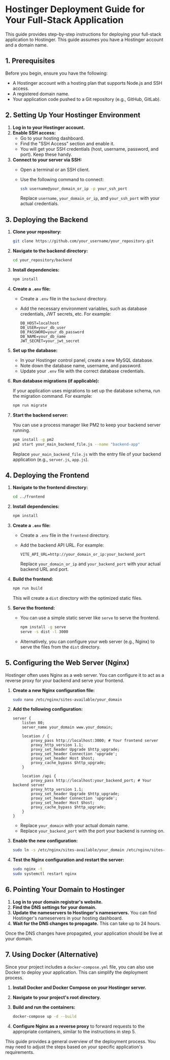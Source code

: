 # Hostinger Deployment Guide for Your Full-Stack Application

This guide provides step-by-step instructions for deploying your full-stack application to Hostinger. This guide assumes you have a Hostinger account and a domain name.

## 1. Prerequisites

Before you begin, ensure you have the following:

- A Hostinger account with a hosting plan that supports Node.js and SSH access.
- A registered domain name.
- Your application code pushed to a Git repository (e.g., GitHub, GitLab).

## 2. Setting Up Your Hostinger Environment

1.  **Log in to your Hostinger account.**
2.  **Enable SSH access:**
    - Go to your hosting dashboard.
    - Find the "SSH Access" section and enable it.
    - You will get your SSH credentials (host, username, password, and port). Keep these handy.
3.  **Connect to your server via SSH:**
    - Open a terminal or an SSH client.
    - Use the following command to connect:

      ```bash
      ssh username@your_domain_or_ip -p your_ssh_port
      ```

      Replace `username`, `your_domain_or_ip`, and `your_ssh_port` with your actual credentials.

## 3. Deploying the Backend

1.  **Clone your repository:**

    ```bash
    git clone https://github.com/your_username/your_repository.git
    ```

2.  **Navigate to the backend directory:**

    ```bash
    cd your_repository/backend
    ```

3.  **Install dependencies:**

    ```bash
    npm install
    ```

4.  **Create a `.env` file:**

    - Create a `.env` file in the `backend` directory.
    - Add the necessary environment variables, such as database credentials, JWT secrets, etc. For example:

      ```
      DB_HOST=localhost
      DB_USER=your_db_user
      DB_PASSWORD=your_db_password
      DB_NAME=your_db_name
      JWT_SECRET=your_jwt_secret
      ```

5.  **Set up the database:**

    - In your Hostinger control panel, create a new MySQL database.
    - Note down the database name, username, and password.
    - Update your `.env` file with the correct database credentials.

6.  **Run database migrations (if applicable):**

    If your application uses migrations to set up the database schema, run the migration command. For example:

    ```bash
    npm run migrate
    ```

7.  **Start the backend server:**

    You can use a process manager like PM2 to keep your backend server running.

    ```bash
    npm install -g pm2
    pm2 start your_main_backend_file.js --name "backend-app"
    ```

    Replace `your_main_backend_file.js` with the entry file of your backend application (e.g., `server.js`, `app.js`).

## 4. Deploying the Frontend

1.  **Navigate to the frontend directory:**

    ```bash
    cd ../frontend
    ```

2.  **Install dependencies:**

    ```bash
    npm install
    ```

3.  **Create a `.env` file:**

    - Create a `.env` file in the `frontend` directory.
    - Add the backend API URL. For example:

      ```
      VITE_API_URL=http://your_domain_or_ip:your_backend_port
      ```

      Replace `your_domain_or_ip` and `your_backend_port` with your actual backend URL and port.

4.  **Build the frontend:**

    ```bash
    npm run build
    ```

    This will create a `dist` directory with the optimized static files.

5.  **Serve the frontend:**

    - You can use a simple static server like `serve` to serve the frontend.

      ```bash
      npm install -g serve
      serve -s dist -l 3000
      ```

    - Alternatively, you can configure your web server (e.g., Nginx) to serve the files from the `dist` directory.

## 5. Configuring the Web Server (Nginx)

Hostinger often uses Nginx as a web server. You can configure it to act as a reverse proxy for your backend and serve your frontend.

1.  **Create a new Nginx configuration file:**

    ```bash
    sudo nano /etc/nginx/sites-available/your_domain
    ```

2.  **Add the following configuration:**

    ```nginx
    server {
        listen 80;
        server_name your_domain www.your_domain;

        location / {
            proxy_pass http://localhost:3000; # Your frontend server
            proxy_http_version 1.1;
            proxy_set_header Upgrade $http_upgrade;
            proxy_set_header Connection 'upgrade';
            proxy_set_header Host $host;
            proxy_cache_bypass $http_upgrade;
        }

        location /api {
            proxy_pass http://localhost:your_backend_port; # Your backend server
            proxy_http_version 1.1;
            proxy_set_header Upgrade $http_upgrade;
            proxy_set_header Connection 'upgrade';
            proxy_set_header Host $host;
            proxy_cache_bypass $http_upgrade;
        }
    }
    ```

    - Replace `your_domain` with your actual domain name.
    - Replace `your_backend_port` with the port your backend is running on.

3.  **Enable the new configuration:**

    ```bash
    sudo ln -s /etc/nginx/sites-available/your_domain /etc/nginx/sites-enabled/
    ```

4.  **Test the Nginx configuration and restart the server:**

    ```bash
    sudo nginx -t
    sudo systemctl restart nginx
    ```

## 6. Pointing Your Domain to Hostinger

1.  **Log in to your domain registrar's website.**
2.  **Find the DNS settings for your domain.**
3.  **Update the nameservers to Hostinger's nameservers.** You can find Hostinger's nameservers in your hosting dashboard.
4.  **Wait for the DNS changes to propagate.** This can take up to 24 hours.

Once the DNS changes have propagated, your application should be live at your domain.

## 7. Using Docker (Alternative)

Since your project includes a `docker-compose.yml` file, you can also use Docker to deploy your application. This can simplify the deployment process.

1.  **Install Docker and Docker Compose on your Hostinger server.**

2.  **Navigate to your project's root directory.**

3.  **Build and run the containers:**

    ```bash
    docker-compose up -d --build
    ```

4.  **Configure Nginx as a reverse proxy** to forward requests to the appropriate containers, similar to the instructions in step 5.

This guide provides a general overview of the deployment process. You may need to adjust the steps based on your specific application's requirements.
